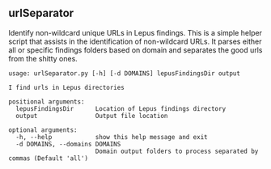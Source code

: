 ## urlSeparator
Identify non-wildcard unique URLs in Lepus findings. This is a simple helper script that assists in the identification of non-wildcard URLs. It parses either all or specific findings folders based on domain and separates the good urls from the shitty ones.

```
usage: urlSeparator.py [-h] [-d DOMAINS] lepusFindingsDir output

I find urls in Lepus directories

positional arguments:
  lepusFindingsDir      Location of Lepus findings directory
  output                Output file location

optional arguments:
  -h, --help            show this help message and exit
  -d DOMAINS, --domains DOMAINS
                        Domain output folders to process separated by commas (Default 'all')
```